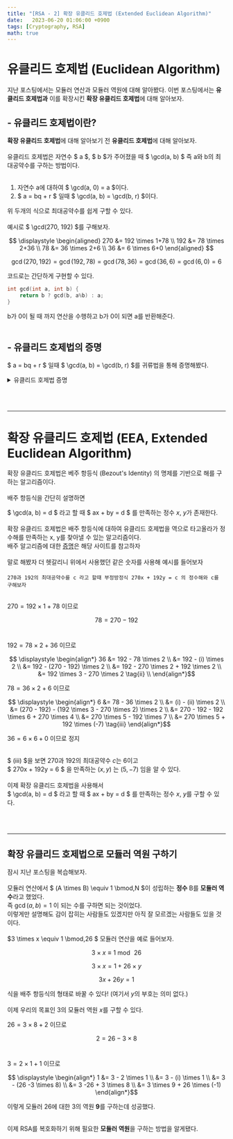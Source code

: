 ```yaml
---
title: "[RSA - 2] 확장 유클리드 호제법 (Extended Euclidean Algorithm)"
date:   2023-06-20 01:06:00 +0900
tags: [Cryptography, RSA]
math: true
---
```


# 유클리드 호제법 (Euclidean Algorithm)

지난 포스팅에서는 모듈러 연산과 모듈러 역원에 대해 알아봤다. 이번 포스팅에서는 **유클리드 호제법과** 이를 확장시킨 **확장 유클리드 호제법**에 대해 알아보자.

## - 유클리드 호제법이란?

**확장 유클리드 호제법**에 대해 알아보기 전 **유클리드 호제법**에 대해 알아보자.
<br><br>
유클리드 호제법은 자연수 $ a $, $ b $가 주어졌을 때 $ \gcd(a, b) $
즉 a와 b의 최대공약수를 구하는 방법이다. 
<br><br>
1. 자연수 a에 대하여 $ \gcd(a, 0) = a $이다. 
2. $ a = bq + r $ 일때 $ \gcd(a, b) = \gcd(b, r) $이다. 

위 두개의 식으로 최대공약수를 쉽게 구할 수 있다.
<br><br>
예시로 $ \gcd(270, 192) $를 구해보자.
<br>

$$  \displaystyle \begin{aligned} 270 &= 192 \times 1+78 \\ 
                                   192 &= 78 \times 2+36 \\ 
					               78  &= 36 \times 2+6 \\ 
								   36  &= 6 \times 6+0 
\end{aligned} $$

$$ \gcd(270, 192) = \gcd(192, 78) = \gcd(78, 36) = \gcd(36, 6) = \gcd(6, 0) = 6 $$

코드로는 간단하게 구현할 수 있다.

```c
int gcd(int a, int b) {
	return b ? gcd(b, a%b) : a;
}
```
b가 0이 될 때 까지 연산을 수행하고 b가 0이 되면 a를 반환해준다.
<br><br>

## - 유클리드 호제법의 증명

$ a = bq + r $ 일때 $ \gcd(a, b) = \gcd(b, r) $를 귀류법을 통해 증명해봤다.

<details>
<summary>유클리드 호제법 증명</summary>

<!-- summary 아래 한칸 공백 두어야함 -->
<br>
$ A = Ga $, 
$ B = Gb $<br>
($a$, $b$는 서로소)
<br><br>
$ A = Bq + R $<br>
$ R = A - Bq = Ga - Gbq = G(a - bq) $<br>
<br>
$a$와 $b$가 서로 서로소이면 $A$와 $B$의 최대공약수는 $G$<br> 
$\gcd(A, B) = \gcd(B, R)$
을 증명하기 위해서는 $b$와 $a - bq$가 서로소임을 증명해야 한다.
<br><br>
귀류법 (결론 부정 → 모순)<br>
$b = mk$<br>
$a - bq = mk'$<br><br>
$a = bq + mk'$<br>
$a = mkq + mk'$<br>
$a = m(kq + k')$<br><br>

i) $m \ne 1$<br>
$a$ 와 $b$는 1이상의 공약수를 가지게 되어 $a$와 $b$는 서로소라는 전제가 모순된다.
<br><br>
ii) $m = 1$<br>
$b = k$<br>
$a - bq = k'$<br>
따라서 $b$와 $a - bq$가 서로소가 된다.<br>
→ $b$와 $a - bq$가 서로소가 아니라는 귀류법의 전제에 모순<br>
$$ \gcd(A, B) = \gcd(B, R) = G $$

</details>

<br><br>

****

# 확장 유클리드 호제법 (EEA, Extended Euclidean Algorithm)

확장 유클리드 호제법은 베주 항등식 (Bezout's Identity) 의 명제를 기반으로 해를 구하는 알고리즘이다. <br><br>
배주 항등식을 간단히 설명하면<br>

$ \gcd(a, b) = d $ 라고 할 때 $ ax + by = d $ 를 만족하는 정수 $x$, $y$가 존재한다.
<br><br>
확장 유클리드 호제법은 배주 항등식에 대하여 유클리드 호제법을 역으로 타고올라가 정수해를 만족하는 x, y를 찾아낼 수 있는 알고리즘이다.
<br>
배주 알고리즘에 대한 [증명](https://baeharam.github.io/posts/algorithm/extended-euclidean/)은 해당 사이트를 참고하자
<br><br>
말로 해봤자 더 헷갈리니 위에서 사용했던 같은 숫자를 사용해 예시를 들어보자
<br><br>
```270과 192의 최대공약수를 c 라고 할때 부정방정식 270x + 192y = c 의 정수해와 c를 구해보자 ```
<br><br>

$270 = 192 \times 1 + 78$ 이므로<br>

$$78 = 270 - 192 \tag{i}$$
<br>

$192 = 78 \times 2 + 36$ 이므로<br>

$$ \displaystyle \begin{align*} 36 &= 192 - 78 \times 2 \\ 
                                   &= 192 - (i) \times 2 \\
                                   &= 192 - (270 - 192) \times 2 \\
                                   &= 192 - 270 \times 2 + 192 \times 2 \\
								   &= 192 \times 3 - 270 \times 2 \tag{ii} \\
\end{align*}$$

$78 = 36 \times 2 + 6$ 이므로<br>

$$ \displaystyle \begin{align*} 6 &= 78 - 36 \times 2 \\
                                  &= (i) - (ii) \times 2 \\
								  &= (270 - 192) - (192 \times 3 - 270 \times 2) \times 2 \\
								  &= 270 - 192 - 192 \times 6 + 270 \times 4 \\
								  &= 270 \times 5 - 192 \times 7 \\
								  &= 270 \times 5 + 192 \times (-7) \tag{iii}
\end{align*}$$


$36 = 6 \times 6 + 0$ 이므로 정지
<br><br>

$ (iii) $을 보면  $270$과 $192$의 최대공약수 $c$는 $6$이고 <br>
$ 270x + 192y = 6 $ 을 만족하는 $(x, y)$ 는 $(5, -7)$ 임을 알 수 있다. 
<br><br>
이제 확장 유클리드 호제법을 사용해서<br>
$ \gcd(a, b) = d $ 라고 할 때 $ ax + by = d $ 를 만족하는 정수 $x$, $y$를 구할 수 있다.

<br><br>

****

## 확장 유클리드 호제법으로 모듈러 역원 구하기

잠시 지난 포스팅을 복습해보자.<br><br>
모듈러 연산에서 $ (A \times B) \equiv 1 \bmod\,N  $이 성립하는 **정수** B를 **모듈러 역수**라고 했었다.<br>
즉 $\gcd(a,b) = 1$ 이 되는 수를 구하면 되는 것이었다.<br>
이렇게만 설명해도 감이 잡히는 사람들도 있겠지만 아직 잘 모르겠는 사람들도 있을 것이다.<br><br> 
$3 \times x \equiv 1 \bmod\,26 $ 모듈러 연산을 예로 들어보자.

$$ 3 \times x \equiv 1 \bmod\,26 $$

$$ 3 \times x = 1 + 26 \times y $$

$$ 3x + 26y = 1 $$

식을 배주 항등식의 형태로 바꿀 수 있다! (여기서 $y$의 부호는 의미 없다.)<br><br>
이제 우리의 목표인 3의 모듈러 역원 $x$를 구할 수 있다.

$26 = 3 \times 8 + 2$ 이므로<br>

$$2 = 26 - 3 \times 8 \tag{i}$$
<br>

$3 = 2 \times 1 + 1$ 이므로<br>

$$ \displaystyle \begin{align*} 1 &= 3 - 2 \times 1 \\ 
                                  &= 3 - (i) \times 1 \\
								  &= 3 - (26 -3 \times 8) \\
								  &= 3 -26 + 3 \times 8 \\
								  &= 3 \times 9 + 26 \times (-1)
\end{align*}$$

이렇게 모듈러 26에 대한 3의 역원 **9**를 구하는데 성공했다.
<br><br>

이제 RSA를 복호화하기 위해 필요한 **모듈러 역원**을 구하는 방법을 알게됐다.
